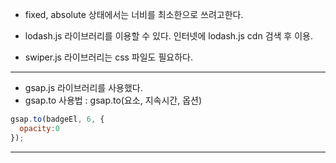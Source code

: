 
- fixed, absolute 상태에서는 너비를 최소한으로 쓰려고한다.

- lodash.js 라이브러리를 이용할 수 있다. 인터넷에 lodash.js cdn 검색 후 이용.
- swiper.js 라이브러리는 css 파일도 필요하다.
***
- gsap.js 라이브러리를 사용했다.
- gsap.to 사용법 : gsap.to(요소, 지속시간, 옵션)
```javascript
gsap.to(badgeEl, 6, {
  opacity:0
});
```
***
